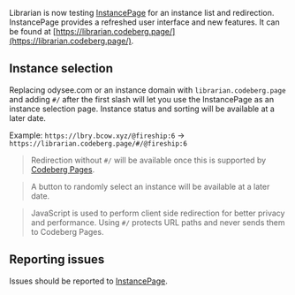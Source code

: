 Librarian is now testing [InstancePage](https://codeberg.org/video-prize-ranch/InstanceTools) for an instance list and redirection. InstancePage provides a refreshed user interface and new features. It can be found at [https://librarian.codeberg.page/](https://librarian.codeberg.page/).

## Instance selection
Replacing odysee.com or an instance domain with `librarian.codeberg.page` and adding `#/` after the first slash will let you use the InstancePage as an instance selection page. Instance status and sorting will be available at a later date.

Example:
`https://lbry.bcow.xyz/@fireship:6` -> `https://librarian.codeberg.page/#/@fireship:6`

> Redirection without `#/` will be available once this is supported by [Codeberg Pages](https://codeberg.org/Codeberg/pages-server/issues/46).

> A button to randomly select an instance will be available at a later date.

> JavaScript is used to perform client side redirection for better privacy and performance. Using `#/` protects URL paths and never sends them to Codeberg Pages.

## Reporting issues
Issues should be reported to [InstancePage](https://codeberg.org/video-prize-ranch/InstanceTools).